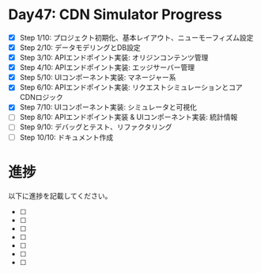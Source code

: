 # Day47: CDN Simulator Progress

- [x] Step 1/10: プロジェクト初期化、基本レイアウト、ニューモーフィズム設定
- [x] Step 2/10: データモデリングとDB設定
- [x] Step 3/10: APIエンドポイント実装: オリジンコンテンツ管理
- [x] Step 4/10: APIエンドポイント実装: エッジサーバー管理
- [x] Step 5/10: UIコンポーネント実装: マネージャー系
- [x] Step 6/10: APIエンドポイント実装: リクエストシミュレーションとコアCDNロジック
- [x] Step 7/10: UIコンポーネント実装: シミュレータと可視化
- [ ] Step 8/10: APIエンドポイント実装 & UIコンポーネント実装: 統計情報
- [ ] Step 9/10: デバッグとテスト、リファクタリング
- [ ] Step 10/10: ドキュメント作成

# 進捗

以下に進捗を記載してください。


- [ ] 
- [ ] 
- [ ] 
- [ ] 
- [ ] 
- [ ] 
- [ ] 
